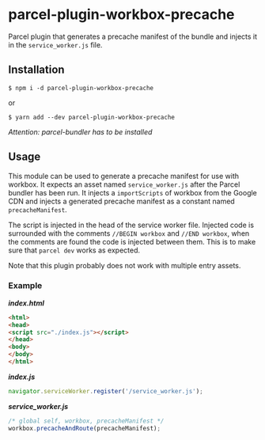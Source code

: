 # parcel-plugin-workbox-precache

Parcel plugin that generates a precache manifest of the bundle and
injects it in the `service_worker.js` file.

## Installation

```Shell
$ npm i -d parcel-plugin-workbox-precache
```
or
```Shell
$ yarn add --dev parcel-plugin-workbox-precache
```

_Attention: parcel-bundler has to be installed_

## Usage

This module can be used to generate a precache manifest for use with
workbox. It expects an asset named `service_worker.js` after the
Parcel bundler has been run. It injects a `importScripts` of workbox
from the Google CDN and injects a generated precache manifest as a
constant named `precacheManifest`.

The script is injected in the head of the service worker
file. Injected code is surrounded with the comments `//BEGIN workbox`
and `//END workbox`, when the comments are found the code is injected
between them. This is to make sure that `parcel dev` works as
expected.

Note that this plugin probably does not work with multiple entry
assets.

### Example

_**index.html**_

```html
<html>
<head>
<script src="./index.js"></script>
</head>
<body>
</body>
</html>
```

_**index.js**_

```javascript
navigator.serviceWorker.register('/service_worker.js');
```

_**service_worker.js**_
```javascript
/* global self, workbox, precacheManifest */
workbox.precacheAndRoute(precacheManifest);
```
